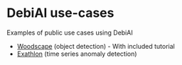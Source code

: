 # DebiAI use-cases
Examples of public use cases using DebiAI

- [Woodscape](./woodscape/README.md) (object detection) - With included tutorial
- [Exathlon](./Exathlon/README.md) (time series anomaly detection)